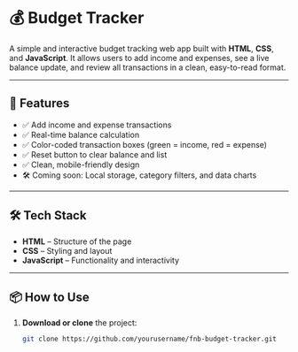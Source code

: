 # 💰 Budget Tracker

A simple and interactive budget tracking web app built with **HTML**, **CSS**, and **JavaScript**. It allows users to add income and expenses, see a live balance update, and review all transactions in a clean, easy-to-read format.

---

## 🧠 Features

- ✅ Add income and expense transactions
- ✅ Real-time balance calculation
- ✅ Color-coded transaction boxes (green = income, red = expense)
- ✅ Reset button to clear balance and list
- ✅ Clean, mobile-friendly design
- 🛠️ Coming soon: Local storage, category filters, and data charts

---

## 🛠 Tech Stack

- **HTML** – Structure of the page  
- **CSS** – Styling and layout  
- **JavaScript** – Functionality and interactivity

---

## 📦 How to Use

1. **Download or clone** the project:
   ```bash
   git clone https://github.com/yourusername/fnb-budget-tracker.git
